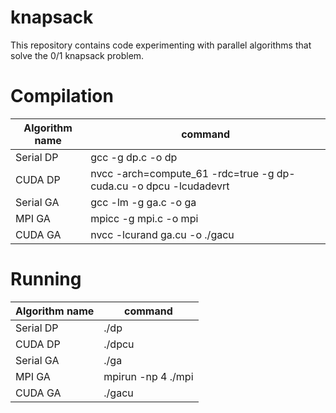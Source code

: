 # knapsack
This repository contains code experimenting with parallel algorithms that solve
the 0/1 knapsack problem.

# Compilation
| Algorithm name | command |
| ---            | ---     |
| Serial DP | gcc -g dp.c -o dp |
| CUDA DP | nvcc -arch=compute_61 -rdc=true -g dp-cuda.cu -o dpcu -lcudadevrt |
| Serial GA | gcc -lm -g ga.c -o ga |
| MPI GA | mpicc -g mpi.c -o mpi |
| CUDA GA | nvcc -lcurand ga.cu -o ./gacu |

# Running
| Algorithm name | command            |
| ---            | ---                |
| Serial DP      | ./dp               |
| CUDA DP        | ./dpcu             |
| Serial GA      | ./ga               | 
| MPI GA         | mpirun -np 4 ./mpi |
| CUDA GA        | ./gacu             | 
